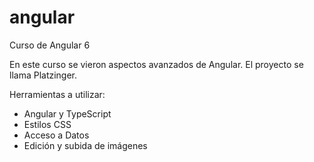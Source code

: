 # angular
Curso de Angular 6

En este curso se vieron aspectos avanzados de Angular.
El proyecto se llama Platzinger.

Herramientas a utilizar:

- Angular y TypeScript
- Estilos CSS
- Acceso a Datos
- Edición y subida de imágenes
